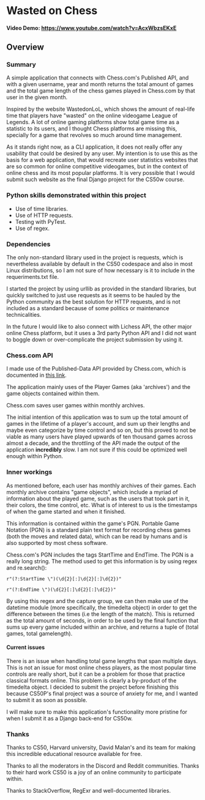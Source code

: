 # Wasted on Chess

#### Video Demo: https://www.youtube.com/watch?v=AcxWbzsEKxE

## Overview

### Summary

A simple application that connects with Chess.com's Published API, and with a given username, year and month returns the total amount of games and the total game length of the chess games played in Chess.com by that user in the given month.

Inspired by the website WastedonLoL, which shows the amount of real-life time that players have "wasted" on the online videogame League of Legends. A lot of online gaming platforms show total game time as a statistic to its users, and I thought Chess platforms are missing this, specially for a game that revolves so much around time management.

As it stands right now, as a CLI application, it does not really offer any usability that could be desired by any user. My intention is to use this as the basis for a web application, that would recreate user statistics websites that are so common for online competitive videogames, but in the context of online chess and its most popular platforms. It is very possible that I would submit such website as the final Django project for the CS50w course.

### Python skills demonstrated within this project

-   Use of time libraries.
-   Use of HTTP requests.
-   Testing with PyTest.
-   Use of regex.

### Dependencies

The only non-standard library used in the project is requests, which is nevertheless available by default in the CS50 codespace and also in most Linux distributions, so I am not sure of how necessary is it to include in the requeriments.txt file.

I started the project by using urllib as provided in the standard libraries, but quickly switched to just use requests as it seems to be hauled by the Python community as the best solution for HTTP requests, and is not included as a standard because of some politics or maintenance technicalities.

In the future I would like to also connect with Lichess API, the other major online Chess platform, but it uses a 3rd party Python API and I did not want to boggle down or over-complicate the project submission by using it.

### Chess.com API

I made use of the Published-Data API provided by Chess.com, which is documented in [this link](https://www.chess.com/news/view/published-data-api#pubapi-endpoint-games-archive).

The application mainly uses of the Player Games (aka 'archives') and the game objects contained within them.

Chess.com saves user games within monthly archives.

The initial intention of this application was to sum up the total amount of games in the lifetime of a player's account, and sum up their lengths and maybe even categorize by time control and so on, but this proved to not be viable as many users have played upwards of ten thousand games across almost a decade, and the throttling of the API made the output of the application **incredibly** slow. I am not sure if this could be optimized well enough within Python.

### Inner workings

As mentioned before, each user has monthly archives of their games. Each monthly archive contains "game objects", which include a myriad of information about the played game, such as the users that took part in it, their colors, the time control, etc. What is of interest to us is the timestamps of when the game started and when it finished.

This information is contained within the game's PGN. Portable Game Notation (PGN) is a standard plain text format for recording chess games (both the moves and related data), which can be read by humans and is also supported by most chess software.

Chess.com's PGN includes the tags StartTime and EndTime. The PGN is a really long string. The method used to get this information is by using regex and re.search():

`r"(?:StartTime \")(\d{2}[:]\d{2}[:]\d{2})"`

`r"(?:EndTime \")(\d{2}[:]\d{2}[:]\d{2})"`

By using this regex and the capture group, we can then make use of the datetime module (more specifically, the timedelta object) in order to get the difference between the times (i.e the length of the match). This is returned as the total amount of seconds, in order to be used by the final function that sums up every game included within an archive, and returns a tuple of (total games, total gamelength).

#### Current issues

There is an issue when handling total game lengths that span multiple days. This is not an issue for most online chess players, as the most popular time controls are really short, but it can be a problem for those that practice classical formats online. This problem is clearly a by-product of the timedelta object. I decided to submit the project before finishing this because CS50P's final project was a source of anxiety for me, and I wanted to submit it as soon as possible.

I will make sure to make this application's functionality more pristine for when I submit it as a Django back-end for CS50w.

### Thanks

Thanks to CS50, Harvard university, David Malan's and its team for making this incredible educational resource available for free.

Thanks to all the moderators in the Discord and Reddit communities. Thanks to their hard work CS50 is a joy of an online community to participate within.

Thanks to StackOverflow, RegExr and well-documented libraries.
